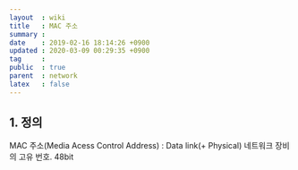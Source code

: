 ```yaml
---
layout  : wiki
title   : MAC 주소
summary : 
date    : 2019-02-16 18:14:26 +0900
updated : 2020-03-09 00:29:35 +0900
tag     : 
public  : true
parent  : network
latex   : false
---
```


## 1. 정의

MAC 주소(Media Acess Control Address) : Data link(+ Physical) 네트워크 장비의 고유 번호. 48bit
